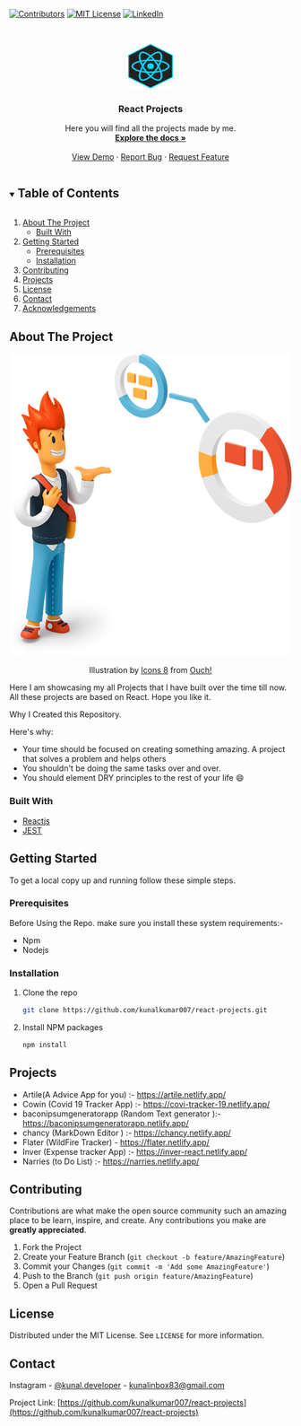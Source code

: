 <!--
*** Thanks for checking out the Best-README-Template. If you have a suggestion
*** that would make this better, please fork the repo and create a pull request
*** or simply open an issue with the tag "enhancement".
*** Thanks again! Now go create something AMAZING! :D
***
***
***
*** To avoid retyping too much info. Do a search and replace for the following:
*** kunalkumar007, react-projects, kunal.developer, kunalinbox83@gmail.com, React Projects, Here you will find all the projects made by me.
-->

<!-- PROJECT SHIELDS -->
<!--
*** I'm using markdown "reference style" links for readability.
*** Reference links are enclosed in brackets [ ] instead of parentheses ( ).
*** See the bottom of this document for the declaration of the reference variables
*** for contributors-url, forks-url, etc. This is an optional, concise syntax you may use.
*** https://www.markdownguide.org/basic-syntax/#reference-style-links
-->

[![Contributors][contributors-shield]][contributors-url]
[![MIT License][license-shield]][license-url]
[![LinkedIn][linkedin-shield]][linkedin-url]

<!-- PROJECT LOGO -->
<br />
<p align="center">
  <a href="https://github.com/kunalkumar007/react-projects">
    <img src="./images/react.png" alt="Logo" width="80" height="80">
  </a>

  <h3 align="center">React Projects</h3>

  <p align="center">
    Here you will find all the projects made by me.
    <br />
    <a href="https://github.com/kunalkumar007/react-projects"><strong>Explore the docs »</strong></a>
    <br />
    <br />
    <a href="https://github.com/kunalkumar007/react-projects">View Demo</a>
    ·
    <a href="https://github.com/kunalkumar007/react-projects/issues">Report Bug</a>
    ·
    <a href="https://github.com/kunalkumar007/react-projects/issues">Request Feature</a>
  </p>
</p>

<!-- TABLE OF CONTENTS -->
<details open="open">
  <summary><h2 style="display: inline-block">Table of Contents</h2></summary>
  <ol>
    <li>
      <a href="#about-the-project">About The Project</a>
      <ul>
        <li><a href="#built-with">Built With</a></li>
      </ul>
    </li>
    <li>
      <a href="#getting-started">Getting Started</a>
      <ul>
        <li><a href="#prerequisites">Prerequisites</a></li>
        <li><a href="#installation">Installation</a></li>
      </ul>
    </li>
    <li><a href="#contributing">Contributing</a></li>
    <li><a href="#projects">Projects</a></li>
    <li><a href="#license">License</a></li>
    <li><a href="#contact">Contact</a></li>
    <li><a href="#acknowledgements">Acknowledgements</a></li>
  </ol>
</details>

<!-- ABOUT THE PROJECT -->

## About The Project

[![Product Name Screen Shot][product-screenshot]](https://kunalkumar007.gihtub.io)

<div align="center"> Illustration by <a href="https://icons8.com/illustrations/author/5c07e68d82bcbc0092519bb6">Icons 8</a> from <a href="https://icons8.com/illustrations">Ouch!</a></div>

Here I am showcasing my all Projects that I have built over the time till now. All these projects are based on React. Hope you like it.

Why I Created this Repository.

Here's why:

- Your time should be focused on creating something amazing. A project that solves a problem and helps others
- You shouldn't be doing the same tasks over and over.
- You should element DRY principles to the rest of your life :smile:

### Built With

- [Reactjs](https://reactjs.org/)
- [JEST](https://jestjs.io/)

<!-- GETTING STARTED -->

## Getting Started

To get a local copy up and running follow these simple steps.

### Prerequisites

Before Using the Repo. make sure you install these system requirements:-

- Npm
- Nodejs

### Installation

1. Clone the repo
   ```sh
   git clone https://github.com/kunalkumar007/react-projects.git
   ```
2. Install NPM packages
   ```sh
   npm install
   ```

## Projects

- Artile(A Advice App for you) :- https://artile.netlify.app/
- Cowin (Covid 19 Tracker App) :- https://covi-tracker-19.netlify.app/
- baconipsumgeneratorapp (Random Text generator ):- https://baconipsumgeneratorapp.netlify.app/
- chancy (MarkDown Editor ) :- https://chancy.netlify.app/
- Flater (WildFire Tracker) - https://flater.netlify.app/
- Inver (Expense tracker App) :- https://inver-react.netlify.app/
- Narries (to Do List) :- https://narries.netlify.app/

<!-- CONTRIBUTING -->

## Contributing

Contributions are what make the open source community such an amazing place to be learn, inspire, and create. Any contributions you make are **greatly appreciated**.

1. Fork the Project
2. Create your Feature Branch (`git checkout -b feature/AmazingFeature`)
3. Commit your Changes (`git commit -m 'Add some AmazingFeature'`)
4. Push to the Branch (`git push origin feature/AmazingFeature`)
5. Open a Pull Request

<!-- LICENSE -->

## License

Distributed under the MIT License. See `LICENSE` for more information.

<!-- CONTACT -->

## Contact

Instagram - [@kunal.developer](https://instagram.com/kunal.developer) - kunalinbox83@gmail.com

Project Link: [https://github.com/kunalkumar007/react-projects](https://github.com/kunalkumar007/react-projects)

<!-- ACKNOWLEDGEMENTS -->

<!-- MARKDOWN LINKS & IMAGES -->
<!-- https://www.markdownguide.org/basic-syntax/#reference-style-links -->

[contributors-shield]: https://img.shields.io/github/repo-size/kunalkumar007/react-projects?style=for-the-badge
[contributors-url]: https://github.com/kunalkumar007/react-projects/graphs/contributors
[license-shield]: https://img.shields.io/github/license/kunalkumar007/react-projects?style=for-the-badge
[license-url]: https://github.com/kunalkumar007/react-projects/blob/main/LICENSE
[linkedin-shield]: https://img.shields.io/badge/-LinkedIn-black.svg?style=for-the-badge&logo=linkedin&colorB=555
[linkedin-url]: https://linkedin.com/in/kunalkumar007
[product-screenshot]: ./images/banner.png
